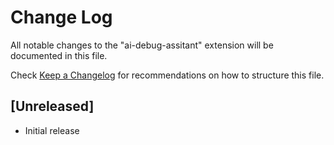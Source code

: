 # Change Log

All notable changes to the "ai-debug-assitant" extension will be documented in this file.

Check [Keep a Changelog](http://keepachangelog.com/) for recommendations on how to structure this file.

## [Unreleased]

- Initial release